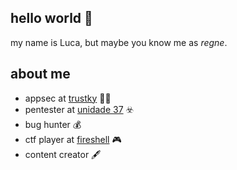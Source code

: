 ## hello world :tada:
my name is Luca, but maybe you know me as _regne_.

## about me
- appsec at [trustky](https://us.trustly.com/) :technologist:
- pentester at [unidade 37](https://unidade37.com.br) :biohazard:
- bug hunter :moneybag:
- ctf player at [fireshell](https://fireshellsecurity.team/) :video_game:
- content creator :fountain_pen:
